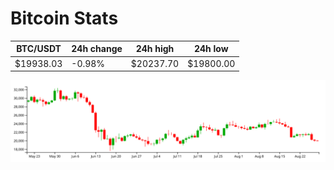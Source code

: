 # Bitcoin Stats

BTC/USDT|24h change|24h high|24h low|
|---|---|---|---|
|$19938.03|-0.98%|$20237.70|$19800.00|

<img src="./chart.svg">

